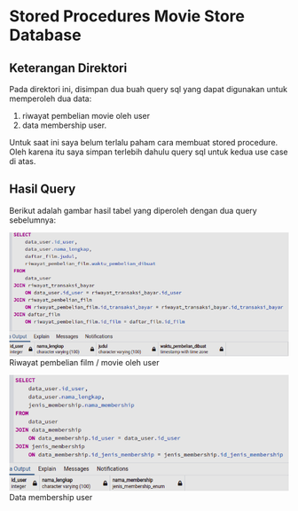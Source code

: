 # Stored Procedures Movie Store Database

## Keterangan Direktori

Pada direktori ini, disimpan dua buah query sql yang dapat digunakan untuk memperoleh dua data:

1. riwayat pembelian movie oleh user
2. data membership user.

Untuk saat ini saya belum terlalu paham cara membuat stored procedure. Oleh karena itu saya simpan terlebih dahulu query sql untuk kedua use case di atas.

## Hasil Query

Berikut adalah gambar hasil tabel yang diperoleh dengan dua query sebelumnya:

![Data pembelian movie user](./img/riwayat_pembelian_film.png)
<br>
Riwayat pembelian film / movie oleh user

![Data membership user](./img/data_membership_user.png)
<br>
Data membership user
